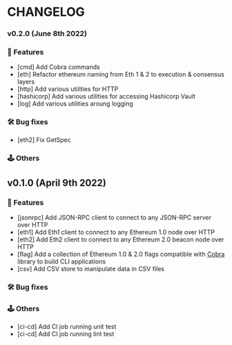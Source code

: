 # CHANGELOG

### v0.2.0 (June 8th 2022)

### :dizzy: Features

- [cmd] Add Cobra commands
- [eth] Refactor ethereum naming from Eth 1 & 2 to execution & consensus layers
- [http] Add various utilities for HTTP
- [hashicorp] Add various utilities for accessing Hashicorp Vault
- [log] Add various utilities aroung logging

### 🛠️ Bug fixes

- [eth2] Fix GetSpec

### 🕹️ Others

## v0.1.0 (April 9th 2022)

### :dizzy: Features

- [jsonrpc] Add JSON-RPC client to connect to any JSON-RPC server over HTTP
- [eth1] Add Eth1 client to connect to any Ethereum 1.0 node over HTTP
- [eth2] Add Eth2 client to connect to any Ethereum 2.0 beacon node over HTTP
- [flag] Add a collection of Ethereum 1.0 & 2.0 flags compatible with [Cobra](https://github.com/spf13/cobra) library to build CLI applications
- [csv] Add CSV store to manipulate data in CSV files

### 🛠️ Bug fixes

### 🕹️ Others

- [ci-cd] Add CI job running unit test
- [ci-cd] Add CI job running lint test